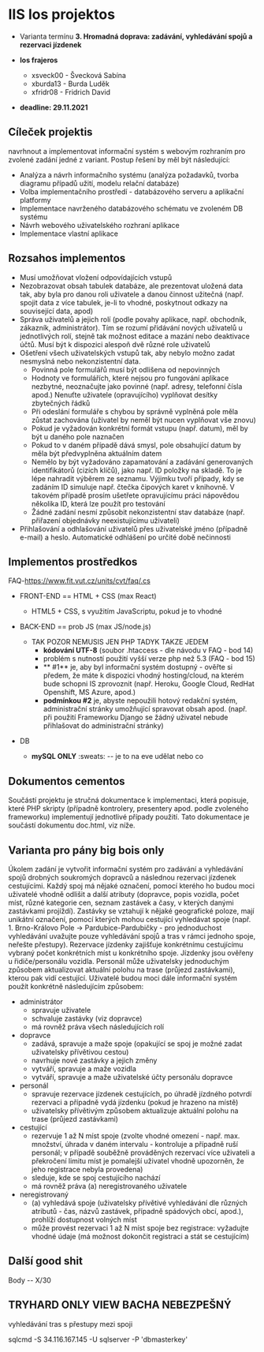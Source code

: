 # IIS los projektos
- Varianta termínu
    **3. Hromadná doprava: zadávání, vyhledávání spojů a rezervaci jízdenek**

- **los frajeros**
    * xsveck00 - Švecková Sabína
    * xburda13 - Burda Luděk
    * xfridr08 - Fridrich David

- **deadline: 29.11.2021**

## Cíleček projektis

navrhnout a implementovat informační systém s webovým rozhraním pro zvolené zadání jedné z variant. Postup řešení by měl být následující:
* Analýza a návrh informačního systému (analýza požadavků, tvorba diagramu případů užití, modelu relační databáze)
* Volba implementačního prostředí - databázového serveru a aplikační platformy
* Implementace navrženého databázového schématu ve zvoleném DB systému
* Návrh webového uživatelského rozhraní aplikace
* Implementace vlastní aplikace

## Rozsahos implementos
* Musí umožňovat vložení odpovídajících vstupů
* Nezobrazovat obsah tabulek databáze, ale prezentovat uložená data tak, aby byla pro danou roli uživatele a danou činnost užitečná (např. spojit data z více tabulek, je-li to vhodné, poskytnout odkazy na související data, apod)
* Správa uživatelů a jejich rolí (podle povahy aplikace, např. obchodník, zákazník, administrátor). Tím se rozumí přidávání nových uživatelů u jednotlivých rolí, stejně tak možnost editace a mazání nebo deaktivace účtů. Musí být k dispozici alespoň dvě různé role uživatelů
* Ošetření všech uživatelských vstupů tak, aby nebylo možno zadat nesmyslná nebo nekonzistentní data.
    * Povinná pole formulářů musí být odlišena od nepovinných
    * Hodnoty ve formulářích, které nejsou pro fungování aplikace nezbytné, neoznačujte jako povinné (např. adresy, telefonní čísla apod.) Nenuťte uživatele (opravujícího) vyplňovat desítky zbytečných řádků
    * Při odeslání formuláře s chybou by správně vyplněná pole měla zůstat zachována (uživatel by neměl být nucen vyplňovat vše znovu)
    * Pokud je vyžadován konkrétní formát vstupu (např. datum), měl by být u daného pole naznačen
    * Pokud to v daném případě dává smysl, pole obsahující datum by měla být předvyplněna aktuálním datem
    * Nemělo by být vyžadováno zapamatování a zadávání generovaných identifikátorů (cizích klíčů), jako např. ID položky na skladě. To je lépe nahradit výběrem ze seznamu. Výjimku tvoří případy, kdy se zadáním ID simuluje např. čtečka čipových karet v knihovně. V takovém případě prosím ušetřete opravujícímu práci nápovědou několika ID, která lze použít pro testování
    * Žádné zadání nesmí způsobit nekonzistentní stav databáze (např. přiřazení objednávky neexistujícímu uživateli)
* Přihlašování a odhlašování uživatelů přes uživatelské jméno (případně e-mail) a heslo. Automatické odhlášení po určité době nečinnosti

## Implementos prostředkos
FAQ-<https://www.fit.vut.cz/units/cvt/faq/.cs>
* FRONT-END == HTML + CSS (max React)
    * HTML5 + CSS, s využitím JavaScriptu, pokud je to vhodné

* BACK-END == prob JS (max JS/node.js)
    * TAK POZOR NEMUSIS JEN PHP TADYK TAKZE JEDEM
        * **kódování UTF-8** (soubor .htaccess - dle návodu v FAQ - bod 14)
        * problém s nutností použití vyšší verze php než 5.3 (FAQ - bod 15)
        * ** #1** je, aby byl informační systém dostupný - ověřte si předem, že máte k dispozici vhodný hosting/cloud, na kterém bude schopni IS zprovoznit (např. Heroku, Google Cloud, RedHat Openshift, MS Azure, apod.)
        * **podmínkou #2** je, abyste nepoužili hotový redakční systém, administrační stránky umožňující spravovat obsah apod. (např. při použití Frameworku Django se žádný uživatel nebude přihlašovat do administrační stránky)
* DB
    * **mySQL ONLY** :sweats: -- je to na eve udělat nebo co

## Dokumentos cementos

Součástí projektu je stručná dokumentace k implementaci, která popisuje, které PHP skripty (případně kontrolery, presentery apod. podle zvoleného frameworku) implementují jednotlivé případy použití. Tato dokumentace je součástí dokumentu doc.html, viz níže.

## Varianta pro pány big bois only

Úkolem zadání je vytvořit informační systém pro zadávání a vyhledávání spojů drobných soukromých dopravců a následnou rezervaci jízdenek cestujícími. Každý spoj má nějaké označení, pomocí kterého ho budou moci uživatelé vhodně odlišit a další atributy (dopravce, popis vozidla, počet míst, různé kategorie cen, seznam zastávek a časy, v kterých danými zastávkami projíždí). Zastávky se vztahují k nějaké geografické poloze, mají unikátní označení, pomocí kterých mohou cestující vyhledávat spoje (např. 1. Brno-Královo Pole -> Pardubice-Pardubičky - pro jednoduchost vyhledávání uvažujte pouze vyhledávání spojů a tras v rámci jednoho spoje, neřešte přestupy). Rezervace jízdenky zajišťuje konkrétnímu cestujícímu vybraný počet konkrétních míst u konkrétního spoje. Jízdenky jsou ověřeny u řidiče/personálu vozidla. Personál může uživatelsky jednoduchým způsobem aktualizovat aktuální polohu na trase (průjezd zastávkami), kterou pak vidí cestující. Uživatelé budou moci dále informační systém použít konkrétně následujícím způsobem:

* administrátor
    * spravuje uživatele
    * schvaluje zastávky (viz dopravce)
    * má rovněž práva všech následujících rolí
* dopravce
    * zadává, spravuje a maže spoje (opakující se spoj je možné zadat uživatelsky přívětivou cestou)
    * navrhuje nové zastávky a jejich změny
    * vytváří, spravuje a maže vozidla
    * vytváří, spravuje a maže uživatelské účty personálu dopravce
* personál
    * spravuje rezervace jízdenek cestujících, po úhradě jízdného potvrdí rezervaci a případně vydá jízdenku (pokud je hrazeno na místě)
    * uživatelsky přívětivým způsobem aktualizuje aktuální polohu na trase (průjezd zastávkami)
* cestující
    * rezervuje 1 až N míst spoje (zvolte vhodné omezení - např. max. množství, úhrada v daném intervalu - kontroluje a případně ruší personál; v případě souběžně prováděných rezervací více uživateli a překročení limitu míst je pomalejší uživatel vhodně upozorněn, že jeho registrace nebyla provedena)
    * sleduje, kde se spoj cestujícího nachází
    * má rovněž práva (a) neregistrovaného uživatele 
* neregistrovaný
    * (a) vyhledává spoje (uživatelsky přívětivé vyhledávání dle různých atributů - čas, názvů zastávek, případně spádových obcí, apod.), prohlíží dostupnost volných míst
    * může provést rezervaci 1 až N míst spoje bez registrace: vyžadujte vhodné údaje (má možnost dokončit registraci a stát se cestujícím)

## Další good shit
Body -- X/30 

## TRYHARD ONLY VIEW BACHA NEBEZPEŠNÝ
vyhledávání tras s přestupy mezi spoji



sqlcmd -S 34.116.167.145 -U sqlserver -P 'dbmasterkey'    
